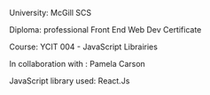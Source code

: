 University: McGill SCS

Diploma: professional Front End Web Dev Certificate

Course: YCIT 004 - JavaScript Librairies

In collaboration with : Pamela Carson

JavaScript library used: React.Js
